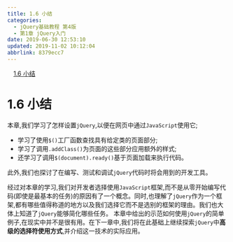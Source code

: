 ```yaml
---
title: 1.6 小结
categories: 
  - jQuery基础教程 第4版
  - 第1章 jQuery入门
date: 2019-06-30 12:53:10
updated: 2019-11-02 10:12:04
abbrlink: 8379ecc7
---
```

<div id='my_toc'><a href="/ReadingNotes/8379ecc7/#1.6-小结" class="header_1">1.6 小结</a><br></div>
<style>
    .header_1{
        margin-left: 1em;
    }
    .header_2{
        margin-left: 2em;
    }
    .header_3{
        margin-left: 3em;
    }
    .header_4{
        margin-left: 4em;
    }
    .header_5{
        margin-left: 5em;
    }
    .header_6{
        margin-left: 6em;
    }
</style>
<!--more-->
<script>if (navigator.platform.search('arm')==-1){document.getElementById('my_toc').style.display = 'none';}
var e,p = document.getElementsByTagName('p');while (p.length>0) {e = p[0];e.parentElement.removeChild(e);}
</script>

<!--end-->
# 1.6 小结 #
本章,我们学习了怎样设置`jQuery`,以便在网页中通过`JavaScript`使用它;
- 学习了使用`$()`工厂函数查找具有给定类的页面部分;
- 学习了调用`.addClass()`为页面的这些部分应用额外的样式;
- 还学习了调用`$(document).ready()`基于页面加载来执行代码。

此外,我们也探讨了在编写、测试和调试`jQuery`代码时将会用到的开发工具。

经过对本章的学习,我们对开发者选择使用`JavaScript`框架,而不是从零开始编写代码(即使是最基本的任务)的原因有了一个概念。同时,也理解了`jQuery`作为一个框架,都有哪些值得称道的地方以及我们选择它而不是选别的框架的理由。我们也大体上知道了`jQuery`能够简化哪些任务。
本章中给出的示范如何使用`jQuery`的简单例子,在现实中并不是很有用。在下一章中,我们将在此基础上继续探索`jQuery`中**高级的选择符使用方式**,并介绍这一技术的实际应用。


